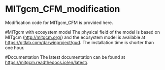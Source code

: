 # MITgcm_CFM_modification
Modification code for MITgcm_CFM is provided here.

#MITgcm with ecosystem model
The physical field of the model is based on MITgcm (http://mitgcm.org/) and the ecosystem model is available at https://gitlab.com/darwinproject/gud. The installation time is shorter than one hour. 

#Documentation
The latest documentation can be found at https://mitgcm.readthedocs.io/en/latest/.
